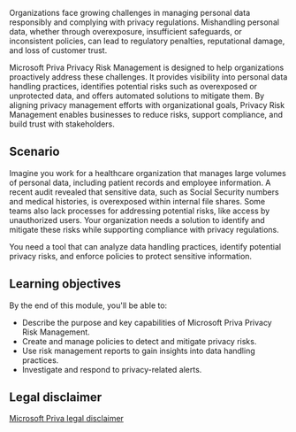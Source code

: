 Organizations face growing challenges in managing personal data responsibly and complying with privacy regulations. Mishandling personal data, whether through overexposure, insufficient safeguards, or inconsistent policies, can lead to regulatory penalties, reputational damage, and loss of customer trust.

Microsoft Priva Privacy Risk Management is designed to help organizations proactively address these challenges. It provides visibility into personal data handling practices, identifies potential risks such as overexposed or unprotected data, and offers automated solutions to mitigate them. By aligning privacy management efforts with organizational goals, Privacy Risk Management enables businesses to reduce risks, support compliance, and build trust with stakeholders.

## Scenario

Imagine you work for a healthcare organization that manages large volumes of personal data, including patient records and employee information. A recent audit revealed that sensitive data, such as Social Security numbers and medical histories, is overexposed within internal file shares. Some teams also lack processes for addressing potential risks, like access by unauthorized users. Your organization needs a solution to identify and mitigate these risks while supporting compliance with privacy regulations.

You need a tool that can analyze data handling practices, identify potential privacy risks, and enforce policies to protect sensitive information.

## Learning objectives

By the end of this module, you'll be able to:

- Describe the purpose and key capabilities of Microsoft Priva Privacy Risk Management.
- Create and manage policies to detect and mitigate privacy risks.
- Use risk management reports to gain insights into data handling practices.
- Investigate and respond to privacy-related alerts.

## Legal disclaimer

[Microsoft Priva legal disclaimer](/privacy/priva/priva-disclaimer?azure-portal=true)

